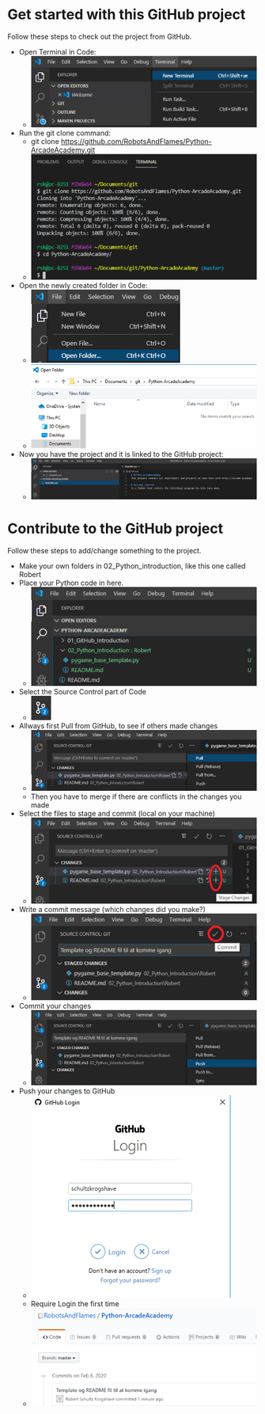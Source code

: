 # Get started with this GitHub project

Follow these steps to check out the project from GitHub.

* Open Terminal in Code:
  * ![Open terminal in Code](images/Code_1.png)
* Run the git clone command:
  * git clone https://github.com/RobotsAndFlames/Python-ArcadeAcademy.git
  * ![git clone command](images/Code_2.png)
* Open the newly created folder in Code:
  * ![Open folder](images/Code_3.png)
  * ![Locate the new folder](images/Code_4.png)
* Now you have the project and it is linked to the GitHub project:
  * ![You are ready](images/Code_5.png)

# Contribute to the GitHub project

Follow these steps to add/change something to the project.

* Make your own folders in 02_Python_introduction, like this one called Robert
* Place your Python code in here.
  * ![GitHub Login](images/Code_6.png)
* Select the Source Control part of Code
  * ![Source Control](images/Code_7.png)
* Allways first Pull from GitHub, to see if others made changes
  * ![Pull before commit and push](images/Code_8.png)
  * Then you have to merge if there are conflicts in the changes you made
* Select the files to stage and commit (local on your machine)
  * ![Stage files for commit](images/Code_9.png)
* Write a commit message (which changes did you make?)
  * ![Commit message](images/Code_10.png)
* Commit your changes
  * ![Commit message](images/Code_11.png)
* Push your changes to GitHub
  * ![Push change](images/Code_12.png)
  * Require Login the first time
  * ![GitHub Login](images/Code_13.png)